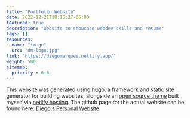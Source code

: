 ```yaml
---
title: "Portfolio Website"
date: 2022-12-21T18:15:27-05:00
featured: true
description: "Website to showcase webdev skills and resume"
tags: []
resources:
- name: "image"
  src: "dm-logo.jpg"
link: "https://diegomarques.netlify.app/"
weight: 500
sitemap:
  priority : 0.6
---
```


This website was generated using [hugo](https://gohugo.io/), a framework and static site generator for building websites, alongside an [open source theme](https://github.com/DiegolMarques/hugo-resume-temp) built myself via [netlify hosting](https://www.netlify.com/). The github page for the actual website can be found here: [Diego's Personal Website](https://github.com/DiegolMarques/DiegolMarquesWebsite/)
